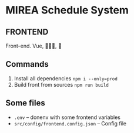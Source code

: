 # MIREA Schedule System

## FRONTEND


Front-end. Vue, 🚴🏻‍♀️, 🦽


## Commands

1. Install all dependencies `npm i --only=prod`
2. Build front from sources `npm run build`


## Some files
* `.env` – donenv with some frontend variables
* `src/config/frontend.config.json` – Config file
